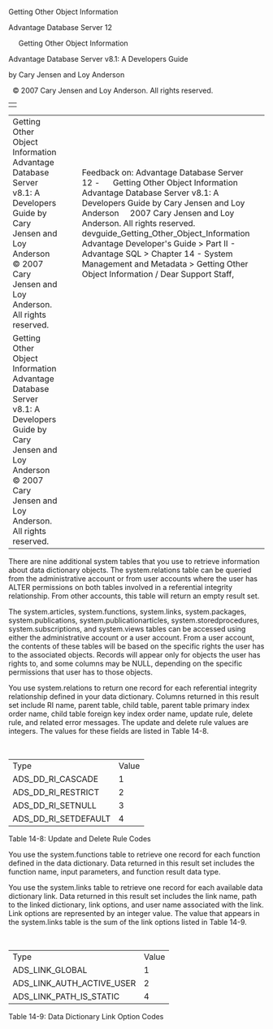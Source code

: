 Getting Other Object Information




Advantage Database Server 12  

     Getting Other Object Information

Advantage Database Server v8.1: A Developers Guide

by Cary Jensen and Loy Anderson

  © 2007 Cary Jensen and Loy Anderson. All rights reserved.

|  |
| --- |
|  |

|  |  |  |  |  |
| --- | --- | --- | --- | --- |
| Getting Other Object Information  Advantage Database Server v8.1: A Developers Guide  by Cary Jensen and Loy Anderson    © 2007 Cary Jensen and Loy Anderson. All rights reserved. |  |  | Feedback on: Advantage Database Server 12 -      Getting Other Object Information Advantage Database Server v8.1: A Developers Guide by Cary Jensen and Loy Anderson     2007 Cary Jensen and Loy Anderson. All rights reserved. devguide\_Getting\_Other\_Object\_Information Advantage Developer's Guide > Part II - Advantage SQL > Chapter 14 - System Management and Metadata > Getting Other Object Information / Dear Support Staff, |  |
| Getting Other Object Information  Advantage Database Server v8.1: A Developers Guide  by Cary Jensen and Loy Anderson    © 2007 Cary Jensen and Loy Anderson. All rights reserved. |  |  |  |  |

There are nine additional system tables that you use to retrieve information about data dictionary objects. The system.relations table can be queried from the administrative account or from user accounts where the user has ALTER permissions on both tables involved in a referential integrity relationship. From other accounts, this table will return an empty result set.

The system.articles, system.functions, system.links, system.packages, system.publications, system.publicationarticles, system.storedprocedures, system.subscriptions, and system.views tables can be accessed using either the administrative account or a user account. From a user account, the contents of these tables will be based on the specific rights the user has to the associated objects. Records will appear only for objects the user has rights to, and some columns may be NULL, depending on the specific permissions that user has to those objects.

You use system.relations to return one record for each referential integrity relationship defined in your data dictionary. Columns returned in this result set include RI name, parent table, child table, parent table primary index order name, child table foreign key index order name, update rule, delete rule, and related error messages. The update and delete rule values are integers. The values for these fields are listed in Table 14-8.

 

|  |  |
| --- | --- |
| Type | Value |
| ADS\_DD\_RI\_CASCADE | 1 |
| ADS\_DD\_RI\_RESTRICT | 2 |
| ADS\_DD\_RI\_SETNULL | 3 |
| ADS\_DD\_RI\_SETDEFAULT | 4 |

Table 14-8: Update and Delete Rule Codes

You use the system.functions table to retrieve one record for each function defined in the data dictionary. Data returned in this result set includes the function name, input parameters, and function result data type.

You use the system.links table to retrieve one record for each available data dictionary link. Data returned in this result set includes the link name, path to the linked dictionary, link options, and user name associated with the link. Link options are represented by an integer value. The value that appears in the system.links table is the sum of the link options listed in Table 14-9.

 

|  |  |
| --- | --- |
| Type | Value |
| ADS\_LINK\_GLOBAL | 1 |
| ADS\_LINK\_AUTH\_ACTIVE\_USER | 2 |
| ADS\_LINK\_PATH\_IS\_STATIC | 4 |

Table 14-9: Data Dictionary Link Option Codes